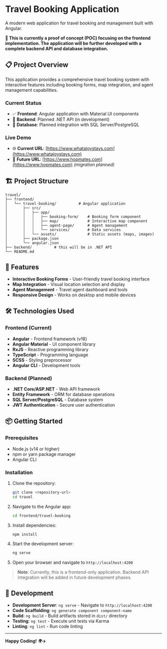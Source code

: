 # Travel Booking Application

A modern web application for travel booking and management built with Angular.

**🚧 This is currently a proof of concept (POC) focusing on the frontend implementation. The application will be further developed with a complete backend API and database integration.**

## 📋 Project Overview

This application provides a comprehensive travel booking system with interactive features including booking forms, map integration, and agent management capabilities.

### Current Status
- ✅ **Frontend**: Angular application with Material UI components
- 🚧 **Backend**: Planned .NET API (in development)
- 🚧 **Database**: Planned integration with SQL Server/PostgreSQL

### Live Demo
- 🌐 **Current URL**: [https://www.whatajoystays.com](https://www.whatajoystays.com)
- 🔄 **Future URL**: [https://www.hopmates.com](https://www.hopmates.com) *(migration planned)*

## 🏗️ Project Structure

```
travel/
├── frontend/
│   └── travel-booking/          # Angular application
│       ├── src/
│       │   ├── app/
│       │   │   ├── booking-form/    # Booking form component
│       │   │   ├── map/             # Interactive map component
│       │   │   ├── agent-page/      # Agent management
│       │   │   └── services/        # Data services
│       │   └── assets/              # Static assets (maps, images)
│       ├── package.json
│       └── angular.json
├── backend/          # this will be in .NET API
└── README.md
```

## 🚀 Features

- **Interactive Booking Forms** - User-friendly travel booking interface
- **Map Integration** - Visual location selection and display
- **Agent Management** - Travel agent dashboard and tools
- **Responsive Design** - Works on desktop and mobile devices

## 🛠️ Technologies Used

### Frontend (Current)
- **Angular** - Frontend framework (v18)
- **Angular Material** - UI component library
- **RxJS** - Reactive programming library
- **TypeScript** - Programming language
- **SCSS** - Styling preprocessor
- **Angular CLI** - Development tools

### Backend (Planned)
- **.NET Core/ASP.NET** - Web API framework
- **Entity Framework** - ORM for database operations
- **SQL Server/PostgreSQL** - Database system
- **JWT Authentication** - Secure user authentication

## 📦 Getting Started

### Prerequisites
- Node.js (v14 or higher)
- npm or yarn package manager
- Angular CLI

### Installation

1. Clone the repository:
   ```bash
   git clone <repository-url>
   cd travel
   ```

2. Navigate to the Angular app:
   ```bash
   cd frontend/travel-booking
   ```

3. Install dependencies:
   ```bash
   npm install
   ```

4. Start the development server:
   ```bash
   ng serve
   ```

5. Open your browser and navigate to `http://localhost:4200`

> **Note**: Currently, this is a frontend-only application. Backend API integration will be added in future development phases.

## 🔧 Development

- **Development Server**: `ng serve` - Navigate to `http://localhost:4200`
- **Code Scaffolding**: `ng generate component component-name`
- **Build**: `ng build` - Build artifacts stored in `dist/` directory
- **Testing**: `ng test` - Execute unit tests via Karma
- **Linting**: `ng lint` - Run code linting

---

**Happy Coding!** 🌍✈️ 